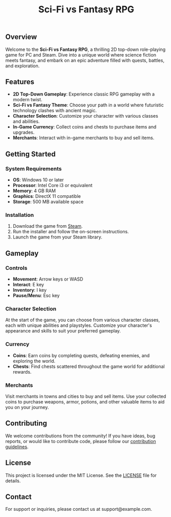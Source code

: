 <!DOCTYPE html>
<html lang="en">
<head>
    <meta charset="UTF-8">
    <meta name="viewport" content="width=device-width, initial-scale=1.0">
</head>
<body>
    <header>
        <h1>Sci-Fi vs Fantasy RPG</h1>
    </header>
    <div class="container">
        <section>
            <h2>Overview</h2>
            <p>Welcome to the <strong>Sci-Fi vs Fantasy RPG</strong>, a thrilling 2D top-down role-playing game for PC and Steam. Dive into a unique world where science fiction meets fantasy, and embark on an epic adventure filled with quests, battles, and exploration.</p>
        </section>
        <section>
            <h2>Features</h2>
            <ul>
                <li><strong>2D Top-Down Gameplay</strong>: Experience classic RPG gameplay with a modern twist.</li>
                <li><strong>Sci-Fi vs Fantasy Theme</strong>: Choose your path in a world where futuristic technology clashes with ancient magic.</li>
                <li><strong>Character Selection</strong>: Customize your character with various classes and abilities.</li>
                <li><strong>In-Game Currency</strong>: Collect coins and chests to purchase items and upgrades.</li>
                <li><strong>Merchants</strong>: Interact with in-game merchants to buy and sell items.</li>
            </ul>
        </section>
        <section>
            <h2>Getting Started</h2>
            <h3>System Requirements</h3>
            <ul>
                <li><strong>OS</strong>: Windows 10 or later</li>
                <li><strong>Processor</strong>: Intel Core i3 or equivalent</li>
                <li><strong>Memory</strong>: 4 GB RAM</li>
                <li><strong>Graphics</strong>: DirectX 11 compatible</li>
                <li><strong>Storage</strong>: 500 MB available space</li>
            </ul>
            <h3>Installation</h3>
            <ol>
                <li>Download the game from <a href="https://store.steampowered.com/">Steam</a>.</li>
                <li>Run the installer and follow the on-screen instructions.</li>
                <li>Launch the game from your Steam library.</li>
            </ol>
        </section>
        <section>
            <h2>Gameplay</h2>
            <h3>Controls</h3>
            <ul>
                <li><strong>Movement</strong>: Arrow keys or WASD</li>
                <li><strong>Interact</strong>: E key</li>
                <li><strong>Inventory</strong>: I key</li>
                <li><strong>Pause/Menu</strong>: Esc key</li>
            </ul>
            <h3>Character Selection</h3>
            <p>At the start of the game, you can choose from various character classes, each with unique abilities and playstyles. Customize your character's appearance and skills to suit your preferred gameplay.</p>
            <h3>Currency</h3>
            <ul>
                <li><strong>Coins</strong>: Earn coins by completing quests, defeating enemies, and exploring the world.</li>
                <li><strong>Chests</strong>: Find chests scattered throughout the game world for additional rewards.</li>
            </ul>
            <h3>Merchants</h3>
            <p>Visit merchants in towns and cities to buy and sell items. Use your collected coins to purchase weapons, armor, potions, and other valuable items to aid you on your journey.</p>
        </section>
        <section>
            <h2>Contributing</h2>
            <p>We welcome contributions from the community! If you have ideas, bug reports, or would like to contribute code, please follow our <a href="CONTRIBUTING.md">contribution guidelines</a>.</p>
        </section>
        <section>
            <h2>License</h2>
            <p>This project is licensed under the MIT License. See the <a href="LICENSE">LICENSE</a> file for details.</p>
        </section>
        <section>
            <h2>Contact</h2>
            <p>For support or inquiries, please contact us at support@example.com.</p>
        </section>
    </div>
</body>
</html>
